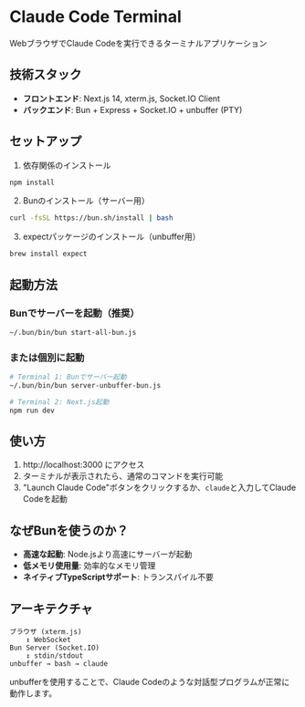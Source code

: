 # Claude Code Terminal

WebブラウザでClaude Codeを実行できるターミナルアプリケーション

## 技術スタック

- **フロントエンド**: Next.js 14, xterm.js, Socket.IO Client
- **バックエンド**: Bun + Express + Socket.IO + unbuffer (PTY)

## セットアップ

1. 依存関係のインストール
```bash
npm install
```

2. Bunのインストール（サーバー用）
```bash
curl -fsSL https://bun.sh/install | bash
```

3. expectパッケージのインストール（unbuffer用）
```bash
brew install expect
```

## 起動方法

### Bunでサーバーを起動（推奨）
```bash
~/.bun/bin/bun start-all-bun.js
```

### または個別に起動
```bash
# Terminal 1: Bunでサーバー起動
~/.bun/bin/bun server-unbuffer-bun.js

# Terminal 2: Next.js起動
npm run dev
```

## 使い方

1. http://localhost:3000 にアクセス
2. ターミナルが表示されたら、通常のコマンドを実行可能
3. "Launch Claude Code"ボタンをクリックするか、`claude`と入力してClaude Codeを起動

## なぜBunを使うのか？

- **高速な起動**: Node.jsより高速にサーバーが起動
- **低メモリ使用量**: 効率的なメモリ管理
- **ネイティブTypeScriptサポート**: トランスパイル不要

## アーキテクチャ

```
ブラウザ (xterm.js)
    ↕️ WebSocket
Bun Server (Socket.IO)
    ↕️ stdin/stdout
unbuffer → bash → claude
```

unbufferを使用することで、Claude Codeのような対話型プログラムが正常に動作します。